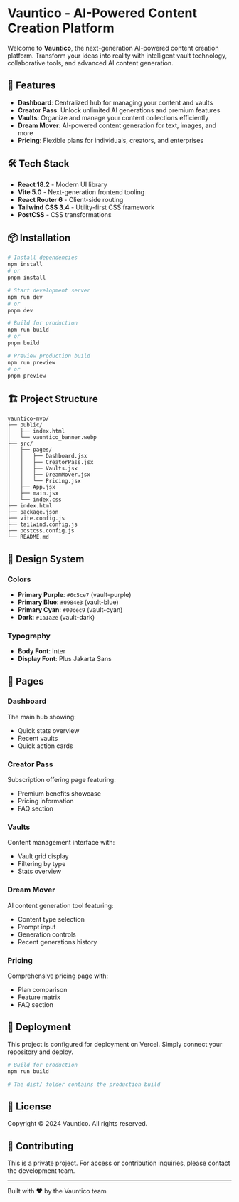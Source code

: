 # Vauntico - AI-Powered Content Creation Platform

Welcome to **Vauntico**, the next-generation AI-powered content creation platform. Transform your ideas into reality with intelligent vault technology, collaborative tools, and advanced AI content generation.

## 🚀 Features

- **Dashboard**: Centralized hub for managing your content and vaults
- **Creator Pass**: Unlock unlimited AI generations and premium features
- **Vaults**: Organize and manage your content collections efficiently
- **Dream Mover**: AI-powered content generation for text, images, and more
- **Pricing**: Flexible plans for individuals, creators, and enterprises

## 🛠️ Tech Stack

- **React 18.2** - Modern UI library
- **Vite 5.0** - Next-generation frontend tooling
- **React Router 6** - Client-side routing
- **Tailwind CSS 3.4** - Utility-first CSS framework
- **PostCSS** - CSS transformations

## 📦 Installation

```bash
# Install dependencies
npm install
# or
pnpm install

# Start development server
npm run dev
# or
pnpm dev

# Build for production
npm run build
# or
pnpm build

# Preview production build
npm run preview
# or
pnpm preview
```

## 🏗️ Project Structure

```
vauntico-mvp/
├── public/
│   ├── index.html
│   └── vauntico_banner.webp
├── src/
│   ├── pages/
│   │   ├── Dashboard.jsx
│   │   ├── CreatorPass.jsx
│   │   ├── Vaults.jsx
│   │   ├── DreamMover.jsx
│   │   └── Pricing.jsx
│   ├── App.jsx
│   ├── main.jsx
│   └── index.css
├── index.html
├── package.json
├── vite.config.js
├── tailwind.config.js
├── postcss.config.js
└── README.md
```

## 🎨 Design System

### Colors
- **Primary Purple**: `#6c5ce7` (vault-purple)
- **Primary Blue**: `#0984e3` (vault-blue)
- **Primary Cyan**: `#00cec9` (vault-cyan)
- **Dark**: `#1a1a2e` (vault-dark)

### Typography
- **Body Font**: Inter
- **Display Font**: Plus Jakarta Sans

## 📄 Pages

### Dashboard
The main hub showing:
- Quick stats overview
- Recent vaults
- Quick action cards

### Creator Pass
Subscription offering page featuring:
- Premium benefits showcase
- Pricing information
- FAQ section

### Vaults
Content management interface with:
- Vault grid display
- Filtering by type
- Stats overview

### Dream Mover
AI content generation tool featuring:
- Content type selection
- Prompt input
- Generation controls
- Recent generations history

### Pricing
Comprehensive pricing page with:
- Plan comparison
- Feature matrix
- FAQ section

## 🚀 Deployment

This project is configured for deployment on Vercel. Simply connect your repository and deploy.

```bash
# Build for production
npm run build

# The dist/ folder contains the production build
```

## 📝 License

Copyright © 2024 Vauntico. All rights reserved.

## 🤝 Contributing

This is a private project. For access or contribution inquiries, please contact the development team.

---

Built with ❤️ by the Vauntico team
